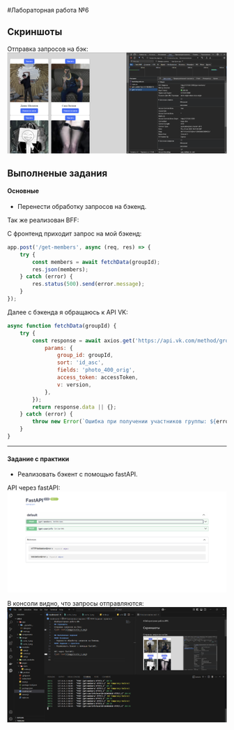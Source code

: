 #Лабораторная работа №6
## Скриншоты
Отправка запросов на бэк:
![alt text](image/scrin_1.png)

## Выполненые задания
#### Основные
- Перенести обработку запросов на бэкенд.

Так же реализован BFF:

С фронтенд приходит запрос на мой бэкенд:
```js
app.post('/get-members', async (req, res) => {
    try {
        const members = await fetchData(groupId);
        res.json(members);
    } catch (error) {
        res.status(500).send(error.message);
    }
});
```

Далее с бэкенда я обращаюсь к API VK:
```js
async function fetchData(groupId) {
    try {
        const response = await axios.get('https://api.vk.com/method/groups.getMembers', {
            params: {
                group_id: groupId,
                sort: 'id_asc',
                fields: 'photo_400_orig',
                access_token: accessToken,
                v: version,
            },
        });
        return response.data || {};
    } catch (error) {
        throw new Error(`Ошибка при получении участников группы: ${error.message}`);
    }
}
```
___
#### Задание с практики
- Реализовать бэкент с помощью fastAPI.

API через fastAPI:
![alt text](image/scrin_2.png)

В консоли видно, что запросы отправляются:
![alt text](image/scrin_3.png)

